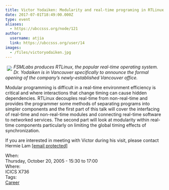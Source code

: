 ```yaml
---
title: Victor Yodaiken: Modularity and real-time programing in RTLinux 
date: 2017-07-01T18:49:00.000Z
type: event
aliases:
  - https://ubccsss.org/node/121
author:
  username: atjia
  link: https://ubccsss.org/user/14
images:
  - /files/victoryodaiken.jpg
---
```


<div class="field field-name-body field-type-text-with-summary field-label-hidden"><div class="field-items"><div class="field-item even"><p><img src="/files/victoryodaiken.jpg" align="left" vspace="5" hspace="5"><i>FSMLabs produces RTLinux, the popular real-time operating system. Dr. Yodaiken is in Vancouver specifically to announce the formal opening of the company&#x2019;s newly-established Vancouver office.</i></p>
<p>Modular programming is difficult in a real-time environment efficiency is critical and where interactions that change timing can cause hidden dependencies. RTLinux decouples real-time from non-real-time and provides the programmer some methods of separating programs into simpler components and the first part of this talk will cover the interfacing of real-time and non-real-time modules and connecting real-time software to networked services. The second part will look at modularity within real- time components particularly on limiting the global timing effects of synchronization.</p>
<p>If you are interested in meeting with Victor during his visit, please contact Hermie Lam <a href="/cdn-cgi/l/email-protection#563e3a373b16352578233435783537"><span class="__cf_email__" data-cfemail="c7afaba6aa87a4b4e9b2a5a4e9a4a6">[email&#xA0;protected]</span></a></p>
</div></div></div><div class="field field-name-field-dates field-type-datetime field-label-above"><div class="field-label">When:&#xA0;</div><div class="field-items"><div class="field-item even"><span class="date-display-single">Thursday, October 20, 2005 - <span class="date-display-range"><span class="date-display-start">15:30</span> to <span class="date-display-end">17:00</span></span></span></div></div></div><div class="field field-name-field-location field-type-text field-label-above"><div class="field-label">Where:&#xA0;</div><div class="field-items"><div class="field-item even">ICICS X736</div></div></div>    <footer>
    <div class="field field-name-field-tags field-type-taxonomy-term-reference field-label-above"><div class="field-label">Tags:&#xA0;</div><div class="field-items"><div class="field-item even"><a href="/career">Career</a></div></div></div>      </footer>